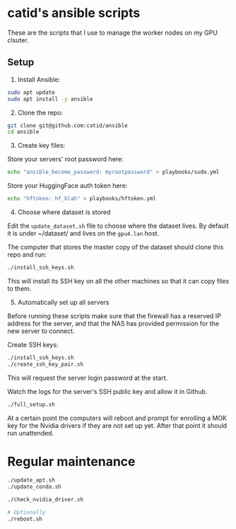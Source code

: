 # catid's ansible scripts

These are the scripts that I use to manage the worker nodes on my GPU clsuter.

## Setup

1. Install Ansible:

```bash
sudo apt update
sudo apt install -y ansible
```

2. Clone the repo:

```bash
git clone git@github.com:catid/ansible
cd ansible
```

3. Create key files:

Store your servers' root password here:

```bash
echo "ansible_become_password: myrootpassword" > playbooks/sudo.yml
```

Store your HuggingFace auth token here:

```bash
echo "hftoken: hf_blah" > playbooks/hftoken.yml
```

4. Choose where dataset is stored

Edit the `update_dataset.sh` file to choose where the dataset lives.  By default it is under ~/dataset/ and lives on the `gpu4.lan` host.

The computer that stores the master copy of the dataset should clone this repo and run:

```bash
./install_ssh_keys.sh
```

This will install its SSH key on all the other machines so that it can copy files to them.

5. Automatically set up all servers

Before running these scripts make sure that the firewall has a reserved IP address for the server, and that the NAS has provided permission for the new server to connect.

Create SSH keys:

```bash
./install_ssh_keys.sh
./create_ssh_key_pair.sh
```

This will request the server login password at the start.

Watch the logs for the server's SSH public key and allow it in Github.

```bash
./full_setup.sh
```

At a certain point the computers will reboot and prompt for enrolling a MOK key for the Nvidia drivers if they are not set up yet.  After that point it should run unattended.

# Regular maintenance

```bash
./update_apt.sh
./update_conda.sh

./check_nvidia_driver.sh

# Optionally
./reboot.sh
```
